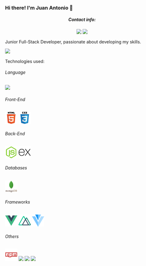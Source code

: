 ### Hi there! I'm Juan Antonio 👋

<h5 align="center">Contact info:</h5>
<p align="center">
  <a target="_blank"href="https://www.linkedin.com/in/juan-antonio-leon-ojeda/"><img height=40 src="https://www.texber.com/wp-content/uploads/2020/04/logo-Linkedin-1.png" /></a>
  <a href="mailto:jalojr70@gmail.com"><img height=40 src="https://logos-download.com/wp-content/uploads/2016/05/Gmail_logo_icon.png" /></a>
</p>

Junior Full-Stack Developer, passionate about developing my skills.
<p>
  <a target="_blank"href="https://www.codewars.com/users/Juanan237"><img src="https://www.codewars.com/users/Juanan237/badges/small" /></a>
</p>

Technologies used:

<h6>Language</h6>
<p>
  <img height=40 src="https://codingthesmartway.com/wp-content/uploads/2019/01/logo_javascript-300x300.png" />
</p>

<h6>Front-End</h6>
<p>
  <img height=40 src="https://raw.githubusercontent.com/devicons/devicon/1119b9f84c0290e0f0b38982099a2bd027a48bf1/icons/html5/html5-original-wordmark.svg" />
  <img height=40 src="https://raw.githubusercontent.com/devicons/devicon/1119b9f84c0290e0f0b38982099a2bd027a48bf1/icons/css3/css3-original-wordmark.svg" />
</p>

<h6>Back-End</h6>
<p>
  <img height=40 src="https://raw.githubusercontent.com/devicons/devicon/1119b9f84c0290e0f0b38982099a2bd027a48bf1/icons/nodejs/nodejs-original.svg" />
  <img height=40 src="https://raw.githubusercontent.com/devicons/devicon/1119b9f84c0290e0f0b38982099a2bd027a48bf1/icons/express/express-original.svg" />
</p>

<h6>Databases</h6>
<p>
  <img height=40 src="https://raw.githubusercontent.com/devicons/devicon/1119b9f84c0290e0f0b38982099a2bd027a48bf1/icons/mongodb/mongodb-original-wordmark.svg" />
</p>

<h6>Frameworks</h6>
<p>
  <img height=40 src="https://raw.githubusercontent.com/devicons/devicon/1119b9f84c0290e0f0b38982099a2bd027a48bf1/icons/vuejs/vuejs-original.svg" />
  <img height=40 src="https://raw.githubusercontent.com/devicons/devicon/1119b9f84c0290e0f0b38982099a2bd027a48bf1/icons/nuxtjs/nuxtjs-original.svg" />
  <img height=40 src="https://raw.githubusercontent.com/devicons/devicon/1119b9f84c0290e0f0b38982099a2bd027a48bf1/icons/vuetify/vuetify-original.svg" />
</p>

<h6>Others</h6>
<p>
  <img height=40 src="https://raw.githubusercontent.com/devicons/devicon/1119b9f84c0290e0f0b38982099a2bd027a48bf1/icons/npm/npm-original-wordmark.svg" />
  <img height=40 src="https://raw.githubusercontent.com/JuanAntonioLeonOjeda/devicon/1119b9f84c0290e0f0b38982099a2bd027a48bf1/icons/git/git-original.svg" />
  <img height=40 src="https://raw.githubusercontent.com/JuanAntonioLeonOjeda/devicon/1119b9f84c0290e0f0b38982099a2bd027a48bf1/icons/heroku/heroku-original.svg" />
  <img height=40 src="https://images.saasworthy.com/postman_996_logo_1573036587_yxuw8.jpg" />
</p>
<!--
**JuanAntonioLeonOjeda/JuanAntonioLeonOjeda** is a ✨ _special_ ✨ repository because its `README.md` (this file) appears on your GitHub profile.

Here are some ideas to get you started:

- 🔭 I’m currently working on ...
- 🌱 I’m currently learning ...
- 👯 I’m looking to collaborate on ...
- 🤔 I’m looking for help with ...
- 💬 Ask me about ...
- 📫 How to reach me: ...
- 😄 Pronouns: ...
- ⚡ Fun fact: ...
-->
